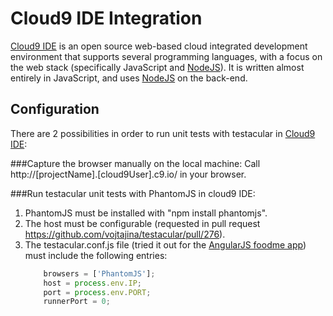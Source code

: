 # Cloud9 IDE Integration

[Cloud9 IDE] is an open source web-based cloud integrated development environment that supports several programming languages, with a focus on the web stack (specifically JavaScript and [NodeJS]). It is written almost entirely in JavaScript, and uses [NodeJS] on the back-end. 

## Configuration

There are 2 possibilities in order to run unit tests with testacular in [Cloud9 IDE]: 

###Capture the browser manually on the local machine: 
Call http://[projectName].[cloud9User].c9.io/ in your browser.

###Run testacular unit tests with PhantomJS in cloud9 IDE:
1. PhantomJS must be installed with "npm install phantomjs".
2. The host must be configurable (requested in pull request https://github.com/vojtajina/testacular/pull/276). 
3. The testacular.conf.js file (tried it out for the [AngularJS foodme app]) must include the following entries: 
    ```javascript
		browsers = ['PhantomJS'];
		host = process.env.IP;
		port = process.env.PORT;
		runnerPort = 0;
    ```

[Cloud9 IDE]: https://c9.io/
[AngularJS foodme app]: https://github.com/IgorMinar/foodme
[NodeJS]: http://nodejs.org/
